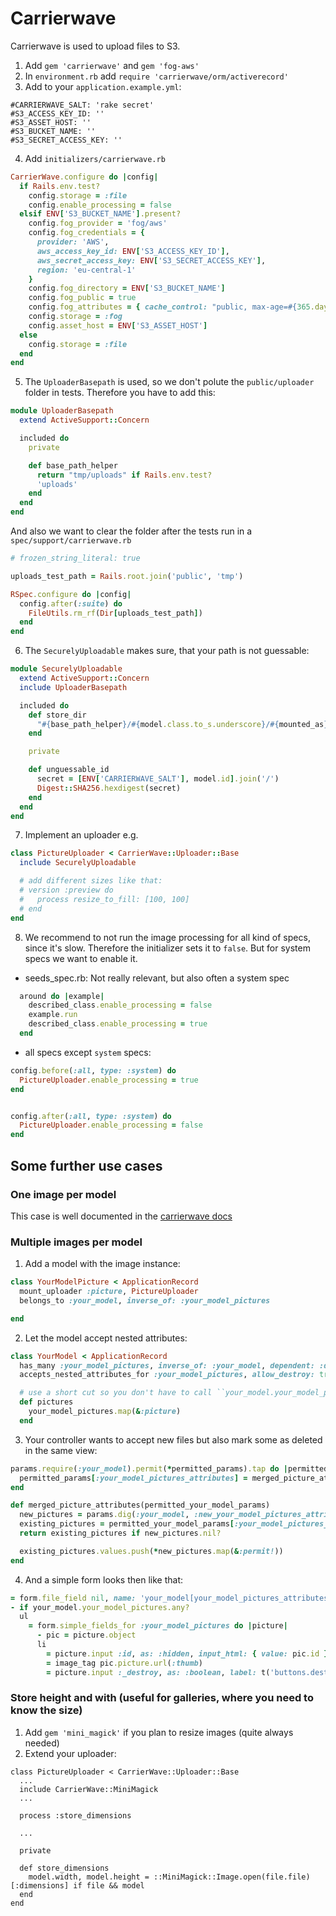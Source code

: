 # Carrierwave

Carrierwave is used to upload files to S3.

1. Add `gem 'carrierwave'` and `gem 'fog-aws'`
1. In `environment.rb` add `require 'carrierwave/orm/activerecord'`
1. Add to your `application.example.yml`:

```
#CARRIERWAVE_SALT: 'rake secret'
#S3_ACCESS_KEY_ID: ''
#S3_ASSET_HOST: ''
#S3_BUCKET_NAME: ''
#S3_SECRET_ACCESS_KEY: ''
```

4. Add `initializers/carrierwave.rb`

```rb
CarrierWave.configure do |config|
  if Rails.env.test?
    config.storage = :file
    config.enable_processing = false
  elsif ENV['S3_BUCKET_NAME'].present?
    config.fog_provider = 'fog/aws'
    config.fog_credentials = {
      provider: 'AWS',
      aws_access_key_id: ENV['S3_ACCESS_KEY_ID'],
      aws_secret_access_key: ENV['S3_SECRET_ACCESS_KEY'],
      region: 'eu-central-1'
    }
    config.fog_directory = ENV['S3_BUCKET_NAME']
    config.fog_public = true
    config.fog_attributes = { cache_control: "public, max-age=#{365.days.to_i}" }
    config.storage = :fog
    config.asset_host = ENV['S3_ASSET_HOST']
  else
    config.storage = :file
  end
end
```

5. The `UploaderBasepath` is used, so we don't polute the `public/uploader` folder in tests. Therefore you have to add this:

```rb
module UploaderBasepath
  extend ActiveSupport::Concern

  included do
    private

    def base_path_helper
      return "tmp/uploads" if Rails.env.test?
      'uploads'
    end
  end
end
```

And also we want to clear the folder after the tests run in a `spec/support/carrierwave.rb`

```rb
# frozen_string_literal: true

uploads_test_path = Rails.root.join('public', 'tmp')

RSpec.configure do |config|
  config.after(:suite) do
    FileUtils.rm_rf(Dir[uploads_test_path])
  end
end
```

6. The `SecurelyUploadable` makes sure, that your path is not guessable:

```rb
module SecurelyUploadable
  extend ActiveSupport::Concern
  include UploaderBasepath

  included do
    def store_dir
      "#{base_path_helper}/#{model.class.to_s.underscore}/#{mounted_as}/#{unguessable_id}"
    end

    private

    def unguessable_id
      secret = [ENV['CARRIERWAVE_SALT'], model.id].join('/')
      Digest::SHA256.hexdigest(secret)
    end
  end
end
```

7. Implement an uploader e.g.

```rb
class PictureUploader < CarrierWave::Uploader::Base
  include SecurelyUploadable

  # add different sizes like that:
  # version :preview do
  #   process resize_to_fill: [100, 100]
  # end
end
```

8. We recommend to not run the image processing for all kind of specs, since it's slow. Therefore the initializer sets it to `false`. But for system specs we want to enable it.

* seeds_spec.rb: Not really relevant, but also often a system spec

```rb
  around do |example|
    described_class.enable_processing = false
    example.run
    described_class.enable_processing = true
  end
```

* all specs except `system` specs:

```rb
config.before(:all, type: :system) do
  PictureUploader.enable_processing = true
end


config.after(:all, type: :system) do
  PictureUploader.enable_processing = false
end
```

## Some further use cases

### One image per model

This case is well documented in the [carrierwave docs](https://github.com/carrierwaveuploader/carrierwave)

### Multiple images per model

1. Add a model with the image instance:

```rb
class YourModelPicture < ApplicationRecord
  mount_uploader :picture, PictureUploader
  belongs_to :your_model, inverse_of: :your_model_pictures

end
```

2. Let the model accept nested attributes:

```rb
class YourModel < ApplicationRecord
  has_many :your_model_pictures, inverse_of: :your_model, dependent: :destroy
  accepts_nested_attributes_for :your_model_pictures, allow_destroy: true

  # use a short cut so you don't have to call ``your_model.your_model_pictures.first.picture` every time
  def pictures
    your_model_pictures.map(&:picture)
  end
```

3. Your controller wants to accept new files but also mark some as deleted in the same view:

```rb
params.require(:your_model).permit(*permitted_params).tap do |permitted_params|
  permitted_params[:your_model_pictures_attributes] = merged_picture_attributes(permitted_params)
end

def merged_picture_attributes(permitted_your_model_params)
  new_pictures = params.dig(:your_model, :new_your_model_pictures_attributes)
  existing_pictures = permitted_your_model_params[:your_model_pictures_attributes] || {}
  return existing_pictures if new_pictures.nil?

  existing_pictures.values.push(*new_pictures.map(&:permit!))
end
```

4. And a simple form looks then like that:

```rb
= form.file_field nil, name: 'your_model[your_model_pictures_attributes][][picture]', multiple: true
- if your_model.your_model_pictures.any?
  ul
    = form.simple_fields_for :your_model_pictures do |picture|
      - pic = picture.object
      li
        = picture.input :id, as: :hidden, input_html: { value: pic.id }, wrapper: false
        = image_tag pic.picture.url(:thumb)
        = picture.input :_destroy, as: :boolean, label: t('buttons.destroy')
```

### Store height and with (useful for galleries, where you need to know the size)

1. Add `gem 'mini_magick'` if you plan to resize images (quite always needed)
1. Extend your uploader:

```
class PictureUploader < CarrierWave::Uploader::Base
  ...
  include CarrierWave::MiniMagick
  ...

  process :store_dimensions

  ...

  private

  def store_dimensions
    model.width, model.height = ::MiniMagick::Image.open(file.file)[:dimensions] if file && model
  end
end
```
